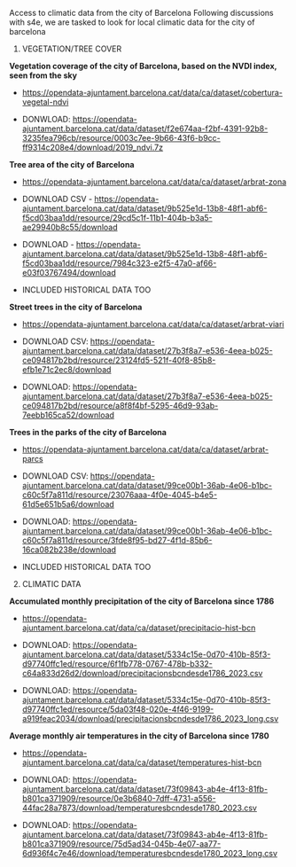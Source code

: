 Access to climatic data from the city of Barcelona
Following discussions with s4e, we are tasked to look for local climatic data for the city of barcelona
1. VEGETATION/TREE COVER

**Vegetation coverage of the city of Barcelona, ​​based on the NVDI index, seen from the sky**

- https://opendata-ajuntament.barcelona.cat/data/ca/dataset/cobertura-vegetal-ndvi
- DONWLOAD: https://opendata-ajuntament.barcelona.cat/data/dataset/f2e674aa-f2bf-4391-92b8-3235fea796cb/resource/0003c7ee-9b66-43f6-b9cc-ff9314c208e4/download/2019_ndvi.7z

**Tree area of ​​the city of Barcelona**
- https://opendata-ajuntament.barcelona.cat/data/ca/dataset/arbrat-zona
- DOWNLOAD CSV - https://opendata-ajuntament.barcelona.cat/data/dataset/9b525e1d-13b8-48f1-abf6-f5cd03baa1dd/resource/29cd5c1f-11b1-404b-b3a5-ae29940b8c55/download
- DOWNLOAD - https://opendata-ajuntament.barcelona.cat/data/dataset/9b525e1d-13b8-48f1-abf6-f5cd03baa1dd/resource/7984c323-e2f5-47a0-af66-e03f03767494/download
- INCLUDED HISTORICAL DATA TOO

**Street trees in the city of Barcelona**
- https://opendata-ajuntament.barcelona.cat/data/ca/dataset/arbrat-viari
- DOWNLOAD CSV: https://opendata-ajuntament.barcelona.cat/data/dataset/27b3f8a7-e536-4eea-b025-ce094817b2bd/resource/23124fd5-521f-40f8-85b8-efb1e71c2ec8/download
- DOWNLOAD: https://opendata-ajuntament.barcelona.cat/data/dataset/27b3f8a7-e536-4eea-b025-ce094817b2bd/resource/a8f8f4bf-5295-46d9-93ab-7eebb165ca52/download

**Trees in the parks of the city of Barcelona**
- https://opendata-ajuntament.barcelona.cat/data/ca/dataset/arbrat-parcs
- DOWNLOAD CSV: https://opendata-ajuntament.barcelona.cat/data/dataset/99ce00b1-36ab-4e06-b1bc-c60c5f7a811d/resource/23076aaa-4f0e-4045-b4e5-61d5e651b5a6/download
- DOWNLOAD: https://opendata-ajuntament.barcelona.cat/data/dataset/99ce00b1-36ab-4e06-b1bc-c60c5f7a811d/resource/3fde8f95-bd27-4f1d-85b6-16ca082b238e/download
- INCLUDED HISTORICAL DATA TOO

2. CLIMATIC DATA

**Accumulated monthly precipitation of the city of Barcelona since 1786**
- https://opendata-ajuntament.barcelona.cat/data/ca/dataset/precipitacio-hist-bcn
- DOWNLOAD: https://opendata-ajuntament.barcelona.cat/data/dataset/5334c15e-0d70-410b-85f3-d97740ffc1ed/resource/6f1fb778-0767-478b-b332-c64a833d26d2/download/precipitacionsbcndesde1786_2023.csv
- DOWNLOAD: https://opendata-ajuntament.barcelona.cat/data/dataset/5334c15e-0d70-410b-85f3-d97740ffc1ed/resource/5da03f48-020e-4f46-9199-a919feac2034/download/precipitacionsbcndesde1786_2023_long.csv


**Average monthly air temperatures in the city of Barcelona since 1780**
- https://opendata-ajuntament.barcelona.cat/data/ca/dataset/temperatures-hist-bcn
- DOWNLOAD: https://opendata-ajuntament.barcelona.cat/data/dataset/73f09843-ab4e-4f13-81fb-b801ca371909/resource/0e3b6840-7dff-4731-a556-44fac28a7873/download/temperaturesbcndesde1780_2023.csv
- DOWNLOAD: https://opendata-ajuntament.barcelona.cat/data/dataset/73f09843-ab4e-4f13-81fb-b801ca371909/resource/75d5ad34-045b-4e07-aa77-6d936f4c7e46/download/temperaturesbcndesde1780_2023_long.csv